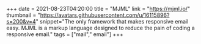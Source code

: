 +++
date = 2021-08-23T04:20:00
title = "MJML"
link = "https://mjml.io/"
thumbnail = "https://avatars.githubusercontent.com/u/16115896?s=200&v=4"
snippet="The only framework that makes responsive email easy. MJML is a markup language designed to reduce the pain of coding a responsive email."
tags = ["mail"," email"]
+++
